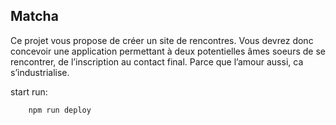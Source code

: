 ## Matcha
Ce projet vous propose de créer un site de rencontres.
Vous devrez donc concevoir une application permettant à deux
potentielles âmes soeurs de se rencontrer, de l’inscription au
contact final.
Parce que l’amour aussi, ca s’industrialise.

start run:
```sh
    npm run deploy
```